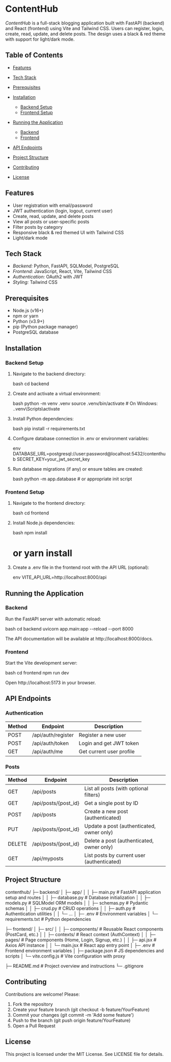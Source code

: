 # ContentHub

*ContentHub* is a full-stack blogging application built with FastAPI (backend) and React (frontend) using Vite and Tailwind CSS. Users can register, login, create, read, update, and delete posts. The design uses a black & red theme with support for light/dark mode.

## Table of Contents

* [Features](#features)
* [Tech Stack](#tech-stack)
* [Prerequisites](#prerequisites)
* [Installation](#installation)

  * [Backend Setup](#backend-setup)
  * [Frontend Setup](#frontend-setup)
* [Running the Application](#running-the-application)

  * [Backend](#backend)
  * [Frontend](#frontend)
* [API Endpoints](#api-endpoints)
* [Project Structure](#project-structure)
* [Contributing](#contributing)
* [License](#license)

## Features

* User registration with email/password
* JWT authentication (login, logout, current user)
* Create, read, update, and delete posts
* View all posts or user-specific posts
* Filter posts by category
* Responsive black & red themed UI with Tailwind CSS
* Light/dark mode

## Tech Stack

* *Backend:* Python, FastAPI, SQLModel, PostgreSQL
* *Frontend:* JavaScript, React, Vite, Tailwind CSS
* *Authentication:* OAuth2 with JWT
* *Styling:* Tailwind CSS

## Prerequisites

* Node.js (v16+)
* npm or yarn
* Python (v3.9+)
* pip (Python package manager)
* PostgreSQL database

## Installation

### Backend Setup

1. Navigate to the backend directory:

   bash
   cd backend
   
2. Create and activate a virtual environment:

   bash
   python -m venv .venv
   source .venv/bin/activate  # On Windows: .\.venv\Scripts\activate
   
3. Install Python dependencies:

   bash
   pip install -r requirements.txt
   
4. Configure database connection in .env or environment variables:

   env
   DATABASE_URL=postgresql://user:password@localhost:5432/contenthub
   SECRET_KEY=your_jwt_secret_key
   
5. Run database migrations (if any) or ensure tables are created:

   bash
   python -m app.database  # or appropriate init script
   

### Frontend Setup

1. Navigate to the frontend directory:

   bash
   cd frontend
   
2. Install Node.js dependencies:

   bash
   npm install
   # or yarn install
   
3. Create a .env file in the frontend root with the API URL (optional):

   env
   VITE_API_URL=http://localhost:8000/api
   

## Running the Application

### Backend

Run the FastAPI server with automatic reload:

bash
cd backend
uvicorn app.main:app --reload --port 8000


The API documentation will be available at http://localhost:8000/docs.

### Frontend

Start the Vite development server:

bash
cd frontend
npm run dev


Open http://localhost:5173 in your browser.

## API Endpoints

### Authentication

| Method | Endpoint             | Description              |
| ------ | -------------------- | ------------------------ |
| POST   | /api/auth/register | Register a new user      |
| POST   | /api/auth/token    | Login and get JWT token  |
| GET    | /api/auth/me       | Get current user profile |

### Posts

| Method | Endpoint               | Description                                |
| ------ | ---------------------- | ------------------------------------------ |
| GET    | /api/posts           | List all posts (with optional filters)     |
| GET    | /api/posts/{post_id} | Get a single post by ID                    |
| POST   | /api/posts           | Create a new post (authenticated)          |
| PUT    | /api/posts/{post_id} | Update a post (authenticated, owner only)  |
| DELETE | /api/posts/{post_id} | Delete a post (authenticated, owner only)  |
| GET    | /api/myposts         | List posts by current user (authenticated) |

## Project Structure


contenthub/
├─ backend/
│  ├─ app/
│  │  ├─ main.py          # FastAPI application setup and routes
│  │  ├─ database.py      # Database initialization
│  │  ├─ models.py        # SQLModel ORM models
│  │  ├─ schemas.py       # Pydantic schemas
│  │  ├─ crud.py          # CRUD operations
│  │  ├─ auth.py          # Authentication utilities
│  │  └─ ...
│  ├─ .env                # Environment variables
│  └─ requirements.txt    # Python dependencies

├─ frontend/
│  ├─ src/
│  │  ├─ components/      # Reusable React components (PostCard, etc.)
│  │  ├─ contexts/        # React context (AuthContext)
│  │  ├─ pages/           # Page components (Home, Login, Signup, etc.)
│  │  ├─ api.jsx          # Axios API instance
│  │  └─ main.jsx         # React app entry point
│  ├─ .env                # Frontend environment variables
│  ├─ package.json        # JS dependencies and scripts
│  └─ vite.config.js      # Vite configuration with proxy

├─ README.md              # Project overview and instructions
└─ .gitignore


## Contributing

Contributions are welcome! Please:

1. Fork the repository
2. Create your feature branch (git checkout -b feature/YourFeature)
3. Commit your changes (git commit -m 'Add some feature')
4. Push to the branch (git push origin feature/YourFeature)
5. Open a Pull Request

## License

This project is licensed under the MIT License. See LICENSE file for details.
